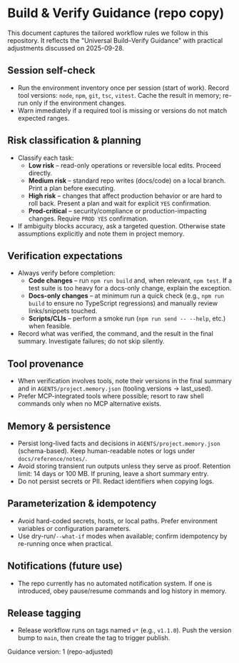 # Build & Verify Guidance (repo copy)

This document captures the tailored workflow rules we follow in this repository. It reflects the "Universal Build–Verify Guidance" with practical adjustments discussed on 2025-09-28.

## Session self-check

- Run the environment inventory once per session (start of work). Record tool versions: `node`, `npm`, `git`, `tsc`, `vitest`. Cache the result in memory; re-run only if the environment changes.
- Warn immediately if a required tool is missing or versions do not match expected ranges.

## Risk classification & planning

- Classify each task:
  - **Low risk** – read-only operations or reversible local edits. Proceed directly.
  - **Medium risk** – standard repo writes (docs/code) on a local branch. Print a plan before executing.
  - **High risk** – changes that affect production behavior or are hard to roll back. Present a plan and wait for explicit `YES` confirmation.
  - **Prod-critical** – security/compliance or production-impacting changes. Require `PROD YES` confirmation.
- If ambiguity blocks accuracy, ask a targeted question. Otherwise state assumptions explicitly and note them in project memory.

## Verification expectations

- Always verify before completion:
  - **Code changes** – run `npm run build` and, when relevant, `npm test`. If a test suite is too heavy for a docs-only change, explain the exception.
  - **Docs-only changes** – at minimum run a quick check (e.g., `npm run build` to ensure no TypeScript regressions) and manually review links/snippets touched.
  - **Scripts/CLIs** – perform a smoke run (`npm run send -- --help`, etc.) when feasible.
- Record what was verified, the command, and the result in the final summary. Investigate failures; do not skip silently.

## Tool provenance

- When verification involves tools, note their versions in the final summary and in `AGENTS/project.memory.json` (tooling.versions → last_used).
- Prefer MCP-integrated tools where possible; resort to raw shell commands only when no MCP alternative exists.

## Memory & persistence

- Persist long-lived facts and decisions in `AGENTS/project.memory.json` (schema-based). Keep human-readable notes or logs under `docs/reference/notes/`.
- Avoid storing transient run outputs unless they serve as proof. Retention limit: 14 days or 100 MB. If pruning, leave a short summary entry.
- Do not persist secrets or PII. Redact identifiers when copying logs.

## Parameterization & idempotency

- Avoid hard-coded secrets, hosts, or local paths. Prefer environment variables or configuration parameters.
- Use dry-run/`--what-if` modes when available; confirm idempotency by re-running once when practical.

## Notifications (future use)

- The repo currently has no automated notification system. If one is introduced, obey pause/resume commands and log history in memory.

## Release tagging

- Release workflow runs on tags named `v*` (e.g., `v1.1.0`). Push the version bump to `main`, then create the tag to trigger publish.

Guidance version: 1 (repo-adjusted)
